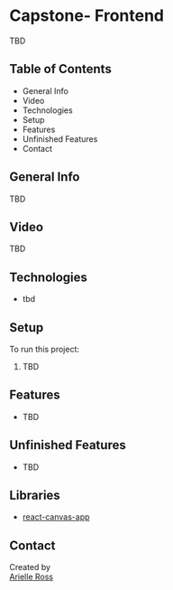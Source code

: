 # Capstone- Frontend

TBD

## Table of Contents
<ul>
  <li>General Info</li>
  <li>Video</li>
  <li>Technologies</li>
  <li>Setup</li>
  <li>Features</li>
  <li>Unfinished Features</li>
  <li>Contact</li>
</ul>

## General Info
TBD

## Video
TBD

## Technologies
<ul>
    <li>tbd</li>
</ul>

## Setup
To run this project: <ol>
  <li>TBD</li>
  </ol>

## Features
<ul>
  <li>TBD</li>
</ul>


## Unfinished Features
 <ul>
  <li>TBD</li>
 </ul>

 ## Libraries
 <ul>
  <li><a href="https://github.com/embiem/react-canvas-draw">react-canvas-app</a></li>
 </ul>

## Contact
Created by <br>
<a href="https://www.linkedin.com/in/arielleross/" target="_blank">Arielle Ross</a><br>
